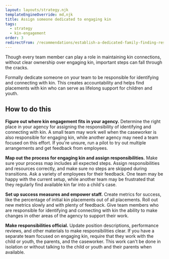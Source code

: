 ```yaml
---
layout: layouts/strategy.njk
templateEngineOverride: md,njk
title: Assign someone dedicated to engaging kin
tags:
  - strategy
  - kin-engagement
order: 3
redirectFrom: /recommendations/establish-a-dedicated-family-finding-responsibility/
---
```

Though every team member can play a role in maintaining kin connections, without clear ownership over engaging kin, important steps can fall through the cracks.  

Formally dedicate someone on your team to be responsible for identifying and connecting with kin. This creates accountability and helps find placements with kin who can serve as lifelong support for children and youth.

## How to do this

**Figure out where kin engagement fits in your agency.** Determine the right place in your agency for assigning the responsibility of identifying and connecting with kin. A small team may work well when the caseworker is also responsible for engaging kin, while another agency may need a team focused on this effort. If you're unsure, run a pilot to try out multiple arrangements and get feedback from employees.

**Map out the process for engaging kin and assign responsibilities.** Make sure your process map includes all expected steps. Assign responsibilities and resources correctly, and make sure no steps are skipped during transitions. Ask a variety of employees for their feedback. One team may be happy with the current setup, while another team may be frustrated that they regularly find available kin far into a child's case.

**Set up success measures and empower staff.** Create metrics for success, like the percentage of initial kin placements out of all placements. Roll out new metrics slowly and with plenty of feedback. Give team members who are responsible for identifying and connecting with kin the ability to make changes in other areas of the agency to support their work.

**Make responsibilities official.** Update position descriptions, performance reviews, and other materials to make responsibilities clear. If you have a separate team focused on engaging kin, require that they work with the child or youth, the parents, and the caseworker. This work can't be done in isolation or without talking to the child or youth and their parents when available.
